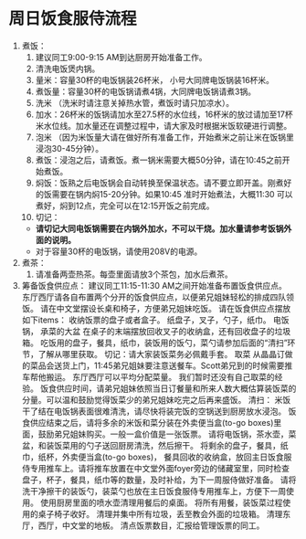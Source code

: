 # 周日饭食服侍流程
1. 煮饭：
    1. 建议同工9:00-9:15 AM到达厨房开始准备工作。
    2. 清洗电饭煲内锅。
    3. 量米：容量30杯的电饭锅装26杯米， 小号大同牌电饭锅装16杯米。
    4. 煮饭量：容量30杯的电饭锅请煮4锅，大同牌电饭锅请煮3锅。
    5. 洗米  （洗米时请注意关掉热水管，煮饭时请只加凉水）。
    6. 加水：26杯米的饭锅请加水至27.5杯的水位线，16杯米的放过请加至17杯米水位线。加水量还在调整过程中，请大家及时根据米饭软硬进行调整。
    7. 泡米 （因为米饭量大请在做好所有准备工作，开始煮米之前让米在饭锅里浸泡30-45分钟）。
    8. 煮饭：浸泡之后，请煮饭。煮一锅米需要大概50分钟，请在10:45之前开始煮饭。
    9. 焖饭：饭熟之后电饭锅会自动转换至保温状态。请不要立即开盖。刚煮好的饭需要在锅内焖15-20分钟。如果10:45 准时开始煮法，大概11:30 可以煮好，焖到12点，完全可以在12:15开饭之前完成。
    10. 切记：
    + **请切记大同电饭锅需要在内锅外加水，不可以干烧。加水量请参考饭锅外面的说明。**
    + 对于容量30杯的电饭锅，请使用208V的电源。
2. 煮茶：
    1. 请准备两壶热茶。每壶里面请放3个茶包，加水后煮茶。
3. 筹备饭食供应点：
建议同工11:15-11:30 AM之间开始准备布置饭食供应点。
东厅西厅请各自布置两个分开的饭食供应点，以便弟兄姐妹轻松的排成四队领饭。
请在中文堂摆设长桌和椅子，方便弟兄姐妹吃饭。
请在饭食供应点摆放如下items：
收纳饭票的盘子或者盒子。
纸盘子，叉子，勺子，纸巾。
电饭锅， 承菜的大盆
在桌子的末端摆放回收叉子的收纳盒，还有回收盘子的垃圾箱。
吃饭用的盘子，餐具，纸巾，装饭用的饭勺，菜勺请参加后面的“清扫”环节，了解从哪里获取。
切记：请大家装饭菜务必佩戴手套。
取菜
从晶晶订做的菜品会送货上门，11:45弟兄姐妹要注意送餐车。Scott弟兄到的时候需要推车帮他搬运。
东厅西厅可以平均分配菜量。
我们暂时还没有自己取菜的经验。
饭食供应时间，请弟兄姐妹依照当日订餐量和所来人数大概估算装饭菜的分量。可以温和鼓励觉得饭菜少的弟兄姐妹吃完之后再来盛饭。
清扫：
米饭干了结在电饭锅表面很难清洗，请尽快将装完饭的空锅送到厨房放水浸泡。
饭食供应结束之后，请将多余的米饭和菜分装在外卖便当盒(to-go boxes)里面，鼓励弟兄姐妹购买。一般一盒价值是一张饭票。
请将电饭锅，茶水壶，菜盆，和装饭菜用的勺子送回厨房清洗，然后擦干。
将剩余的盘子，餐具，纸巾，纸杯，外卖便当盒(to-go boxes)， 餐具回收的收纳盒，放回主日饭食服侍专用推车上。请将推车放置在中文堂外面foyer旁边的储藏室里，同时检查盘子，杯子，餐具，纸巾等的数量，及时补给，为下一周服侍做好准备。
请将洗干净擦干的装饭勺，装菜勺也放在主日饭食服侍专用推车上，方便下一周使用。
使用厨房里面的喷水壶清理用餐后的桌面。
将所有用餐，装饭菜过程使用的桌子椅子收好。
清理并集中所有垃圾，丢至教会外面的垃圾箱。
清理东厅，西厅，中文堂的地板。
清点饭票数目，汇报给管理饭票的同工。
